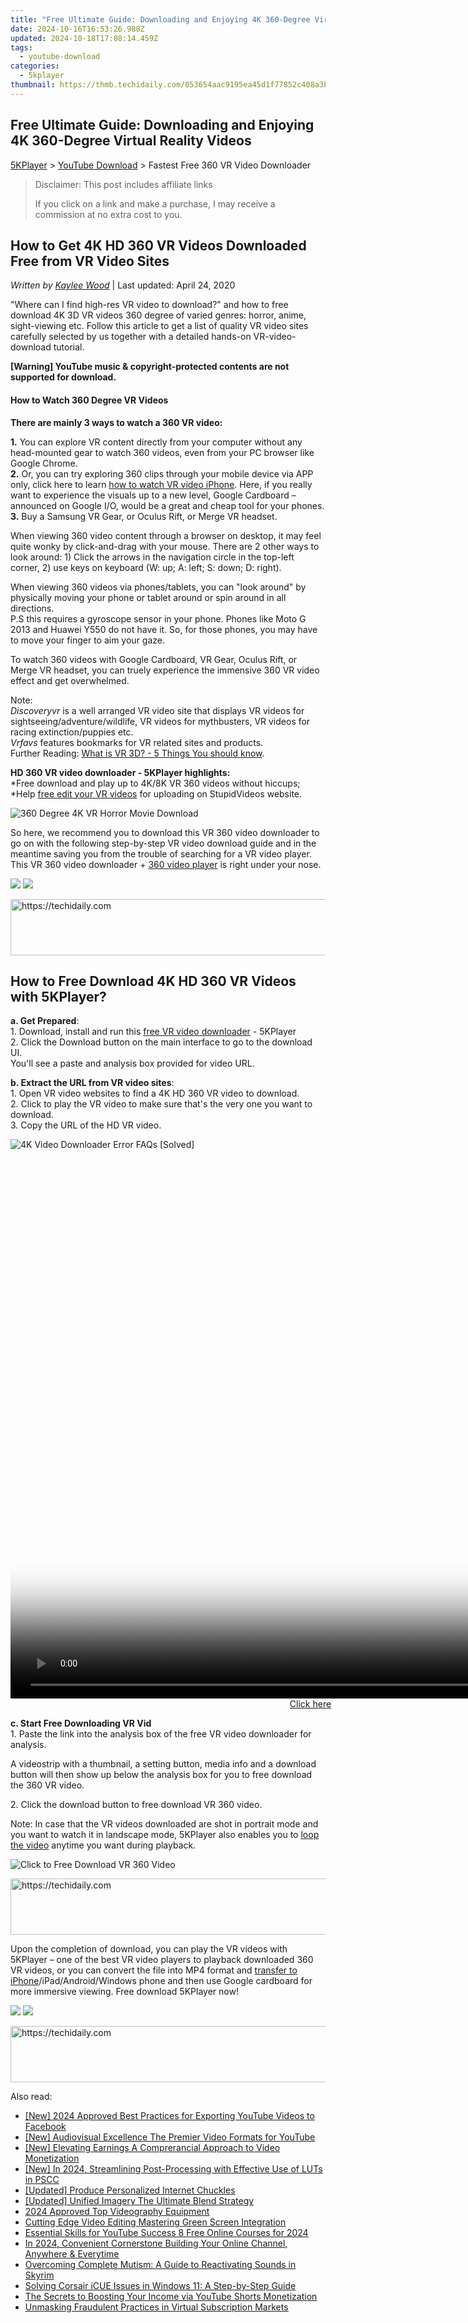 ```yaml
---
title: "Free Ultimate Guide: Downloading and Enjoying 4K 360-Degree Virtual Reality Videos"
date: 2024-10-16T16:53:26.988Z
updated: 2024-10-18T17:08:14.459Z
tags:
  - youtube-download
categories:
  - 5kplayer
thumbnail: https://thmb.techidaily.com/053654aac9195ea45d1f77852c408a3b2770cc6c802ff6728e9e3d8c452deddb.jpg
---
```


## Free Ultimate Guide: Downloading and Enjoying 4K 360-Degree Virtual Reality Videos

[5KPlayer](https://tools.techidaily.com/5kplayer/products/) \> [YouTube Download](https://tools.techidaily.com/5kplayer/youtube-download/) \> Fastest Free 360 VR Video Downloader

>  Disclaimer: This post includes affiliate links
>
>  If you click on a link and make a purchase, I may receive a commission at no extra cost to you.
>

## How to Get 4K HD 360 VR Videos Downloaded Free from VR Video Sites

 _Written by [Kaylee Wood](https://www.quora.com/profile/Amanda-Hu-21)_ | Last updated: April 24, 2020 

"Where can I find high-res VR video to download?" and how to free download 4K 3D VR videos 360 degree of varied genres: horror, anime, sight-viewing etc. Follow this article to get a list of quality VR video sites carefully selected by us together with a detailed hands-on VR-video-download tutorial. 

**\[Warning\] YouTube music & copyright-protected contents are not supported for download.**

#### **How to Watch 360 Degree VR Videos**

**There are mainly 3 ways to watch a 360 VR video:** 

**1\.** You can explore VR content directly from your computer without any head-mounted gear to watch 360 videos, even from your PC browser like Google Chrome.   
**2.** Or, you can try exploring 360 clips through your mobile device via APP only, click here to learn [how to watch VR video iPhone](https://tools.techidaily.com/5kplayer/youtube-download/). Here, if you really want to experience the visuals up to a new level, Google Cardboard – announced on Google I/O, would be a great and cheap tool for your phones.  
**3.** Buy a Samsung VR Gear, or Oculus Rift, or Merge VR headset.

When viewing 360 video content through a browser on desktop, it may feel quite wonky by click-and-drag with your mouse. There are 2 other ways to look around: 1) Click the arrows in the navigation circle in the top-left corner, 2) use keys on keyboard (W: up; A: left; S: down; D: right).

When viewing 360 videos via phones/tablets, you can "look around" by physically moving your phone or tablet around or spin around in all directions.   
P.S this requires a gyroscope sensor in your phone. Phones like Moto G 2013 and Huawei Y550 do not have it. So, for those phones, you may have to move your finger to aim your gaze.

To watch 360 videos with Google Cardboard, VR Gear, Oculus Rift, or Merge VR headset, you can truely experience the immensive 360 VR video effect and get overwhelmed.

Note:   
_Discoveryvr_ is a well arranged VR video site that displays VR videos for sightseeing/adventure/wildlife, VR videos for mythbusters, VR videos for racing extinction/puppies etc.   
_Vrfavs_ features bookmarks for VR related sites and products.  
Further Reading: [What is VR 3D? - 5 Things You should know](https://tools.techidaily.com/5kplayer/video-music-player/).

**HD 360 VR video downloader - 5KPlayer highlights:**  
\*Free download and play up to 4K/8K VR 360 videos without hiccups;   
\*Help [free edit your VR videos](https://tools.techidaily.com/5kplayer/video-music-player/) for uploading on StupidVideos website.

![360 Degree 4K VR Horror Movie Download](https://www.5kplayer.com/youtube-download/img/vr-video-download-zjy-000.jpg) 

So here, we recommend you to download this VR 360 video downloader to go on with the following step-by-step VR video download guide and in the meantime saving you from the trouble of searching for a VR video player. This VR 360 video downloader + [360 video player](https://tools.techidaily.com/5kplayer/video-music-player/) is right under your nose.

[![](https://www.5kplayer.com/youtube-download/../button/freedownwhitewin.png)](https://tools.techidaily.com/5kplayer/products/) [![](https://www.5kplayer.com/youtube-download/../button/freedownbackmac.png)](https://tools.techidaily.com/5kplayer/products/) 

<!-- affiliate ads begin -->
<a href="https://aidotcom.pxf.io/c/5597632/2129043/19576" target="_top" id="2129043">
  <img src="//a.impactradius-go.com/display-ad/19576-2129043" border="0" alt="https://techidaily.com" width="728" height="90"/>
</a>
<img height="0" width="0" src="https://aidotcom.pxf.io/i/5597632/2129043/19576" style="position:absolute;visibility:hidden;" border="0" />
<!-- affiliate ads end -->

##  How to Free Download 4K HD 360 VR Videos with 5KPlayer?

**a. Get Prepared**:  
 1\. Download, install and run this [free VR video downloader](https://tools.techidaily.com/5kplayer/youtube-download/) \- 5KPlayer  
 2\. Click the Download button on the main interface to go to the download UI.  
 You'll see a paste and analysis box provided for video URL.

**b. Extract the URL from VR video sites**:  
 1\. Open VR video websites to find a 4K HD 360 VR video to download.  
 2\. Click to play the VR video to make sure that's the very one you want to download.  
 3\. Copy the URL of the HD VR video.

![4K Video Downloader Error FAQs [Solved]](https://www.5kplayer.com/youtube-download/img/download-captain-america.jpg)

<!-- affiliate ads begin -->
<span id="701707">
					<video width="1536" height="864" style="cursor:pointer"
           poster="//a.impactradius-go.com/display-clicktoplayimage/701707.png"
           onclick="if(!this.playClicked){this.play();this.setAttribute('controls',true);this.playClicked=true;}">
	   <source src="//a.impactradius-go.com/display-ad/7443-701707">
	   <img src="//a.impactradius-go.com/display-clicktoplayimage/701707.png" style="border: none; height: 100%; width: 100%; object-fit: contain">
	</video>
	<div style="width:960px;text-align:center"><a href="javascript:window.open(decodeURIComponent('https%3A%2F%2Fappsumo.8odi.net%2Fc%2F5597632%2F701707%2F7443'), '_blank');void(0);">Click here</a></div>
</span>
<img height="0" width="0" src="https://imp.pxf.io/i/5597632/701707/7443" style="position:absolute;visibility:hidden;" border="0" />
<!-- affiliate ads end -->

**c. Start Free Downloading VR Vid**   
 1\. Paste the link into the analysis box of the free VR video downloader for analysis.

A videostrip with a thumbnail, a setting button, media info and a download button will then show up below the analysis box for you to free download the 360 VR video.

2\. Click the download button to free download VR 360 video.

Note: In case that the VR videos downloaded are shot in portrait mode and you want to watch it in landscape mode, 5KPlayer also enables you to [loop the video](https://tools.techidaily.com/5kplayer/video-music-player/) anytime you want during playback.

![Click to Free Download VR 360 Video](https://www.5kplayer.com/youtube-download/img/vr-sites-zjy-008.jpg) 

<!-- affiliate ads begin -->
<a href="https://ursime.pxf.io/c/5597632/2136548/16384" target="_top" id="2136548">
  <img src="//a.impactradius-go.com/display-ad/16384-2136548" border="0" alt="https://techidaily.com" width="728" height="90"/>
</a>
<img height="0" width="0" src="https://ursime.pxf.io/i/5597632/2136548/16384" style="position:absolute;visibility:hidden;" border="0" />
<!-- affiliate ads end -->

Upon the completion of download, you can play the VR videos with 5KPlayer – one of the best VR video players to playback downloaded 360 VR videos, or you can convert the file into MP4 format and [transfer to iPhone](https://tools.techidaily.com/5kplayer/youtube-download/)/iPad/Android/Windows phone and then use Google cardboard for more immersive viewing. Free download 5KPlayer now!

[![](https://www.5kplayer.com/youtube-download/../button/freedownwhitewin.png)](https://tools.techidaily.com/5kplayer/products/) [![](https://www.5kplayer.com/youtube-download/../button/freedownbackmac.png)](https://tools.techidaily.com/5kplayer/products/)

<!-- affiliate ads begin -->
<a href="https://dhgate.sjv.io/c/5597632/1186802/12108" target="_top" id="1186802">
  <img src="//a.impactradius-go.com/display-ad/12108-1186802" border="0" alt="https://techidaily.com" width="728" height="90"/>
</a>
<img height="0" width="0" src="https://dhgate.sjv.io/i/5597632/1186802/12108" style="position:absolute;visibility:hidden;" border="0" />
<!-- affiliate ads end -->

<ins class="adsbygoogle"
     style="display:block"
     data-ad-format="autorelaxed"
     data-ad-client="ca-pub-7571918770474297"
     data-ad-slot="1223367746"></ins>

<ins class="adsbygoogle"
     style="display:block"
     data-ad-client="ca-pub-7571918770474297"
     data-ad-slot="8358498916"
     data-ad-format="auto"
     data-full-width-responsive="true"></ins>

<span class="atpl-alsoreadstyle">Also read:</span>
<div><ul>
<li><a href="https://facebook-videos.techidaily.com/new-2024-approved-best-practices-for-exporting-youtube-videos-to-facebook/"><u>[New] 2024 Approved Best Practices for Exporting YouTube Videos to Facebook</u></a></li>
<li><a href="https://youtube-video-recordings.techidaily.com/new-audiovisual-excellence-the-premier-video-formats-for-youtube/"><u>[New] Audiovisual Excellence The Premier Video Formats for YouTube</u></a></li>
<li><a href="https://vimeo-videos.techidaily.com/new-elevating-earnings-a-comprerancial-approach-to-video-monetization/"><u>[New] Elevating Earnings A Comprerancial Approach to Video Monetization</u></a></li>
<li><a href="https://fox-boxes.techidaily.com/new-in-2024-streamlining-post-processing-with-effective-use-of-luts-in-pscc/"><u>[New] In 2024, Streamlining Post-Processing with Effective Use of LUTs in PSCC</u></a></li>
<li><a href="https://extra-guidance.techidaily.com/updated-produce-personalized-internet-chuckles/"><u>[Updated] Produce Personalized Internet Chuckles</u></a></li>
<li><a href="https://some-skills.techidaily.com/updated-unified-imagery-the-ultimate-blend-strategy/"><u>[Updated] Unified Imagery The Ultimate Blend Strategy</u></a></li>
<li><a href="https://some-approaches.techidaily.com/2024-approved-top-videography-equipment/"><u>2024 Approved Top Videography Equipment</u></a></li>
<li><a href="https://youtube-video-recordings.techidaily.com/cutting-edge-video-editing-mastering-green-screen-integration/"><u>Cutting Edge Video Editing Mastering Green Screen Integration</u></a></li>
<li><a href="https://youtube-video-recordings.techidaily.com/essential-skills-for-youtube-success-8-free-online-courses-for-2024/"><u>Essential Skills for YouTube Success 8 Free Online Courses for 2024</u></a></li>
<li><a href="https://youtube-video-recordings.techidaily.com/in-2024-convenient-cornerstone-building-your-online-channel-anywhere-and-everytime/"><u>In 2024, Convenient Cornerstone Building Your Online Channel, Anywhere & Everytime</u></a></li>
<li><a href="https://win-able.techidaily.com/overcoming-complete-mutism-a-guide-to-reactivating-sounds-in-skyrim/"><u>Overcoming Complete Mutism: A Guide to Reactivating Sounds in Skyrim</u></a></li>
<li><a href="https://win-able.techidaily.com/solving-corsair-icue-issues-in-windows-11-a-step-by-step-guide/"><u>Solving Corsair iCUE Issues in Windows 11: A Step-by-Step Guide</u></a></li>
<li><a href="https://youtube-video-recordings.techidaily.com/the-secrets-to-boosting-your-income-via-youtube-shorts-monetization/"><u>The Secrets to Boosting Your Income via YouTube Shorts Monetization</u></a></li>
<li><a href="https://youtube-video-recordings.techidaily.com/unmasking-fraudulent-practices-in-virtual-subscription-markets/"><u>Unmasking Fraudulent Practices in Virtual Subscription Markets</u></a></li>
</ul></div>

